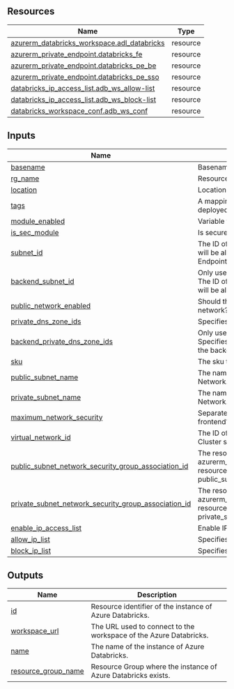 <!-- BEGIN_TF_DOCS -->
## Resources

| Name | Type |
|------|------|
| [azurerm_databricks_workspace.adl_databricks](https://registry.terraform.io/providers/hashicorp/azurerm/latest/docs/resources/databricks_workspace) | resource |
| [azurerm_private_endpoint.databricks_fe](https://registry.terraform.io/providers/hashicorp/azurerm/latest/docs/resources/private_endpoint) | resource |
| [azurerm_private_endpoint.databricks_pe_be](https://registry.terraform.io/providers/hashicorp/azurerm/latest/docs/resources/private_endpoint) | resource |
| [azurerm_private_endpoint.databricks_pe_sso](https://registry.terraform.io/providers/hashicorp/azurerm/latest/docs/resources/private_endpoint) | resource |
| [databricks_ip_access_list.adb_ws_allow-list](https://registry.terraform.io/providers/databricks/databricks/latest/docs/resources/ip_access_list) | resource |
| [databricks_ip_access_list.adb_ws_block-list](https://registry.terraform.io/providers/databricks/databricks/latest/docs/resources/ip_access_list) | resource |
| [databricks_workspace_conf.adb_ws_conf](https://registry.terraform.io/providers/databricks/databricks/latest/docs/resources/workspace_conf) | resource |

## Inputs

| Name | Description | Type | Default | Required |
|------|-------------|------|---------|:--------:|
| <a name="input_basename"></a> [basename](#input\_basename) | Basename of the module. | `string` | n/a | yes |
| <a name="input_rg_name"></a> [rg\_name](#input\_rg\_name) | Resource group name. | `string` | n/a | yes |
| <a name="input_location"></a> [location](#input\_location) | Location of the resource group. | `string` | n/a | yes |
| <a name="input_tags"></a> [tags](#input\_tags) | A mapping of tags which should be assigned to the deployed resource. | `map(string)` | `{}` | no |
| <a name="input_module_enabled"></a> [module\_enabled](#input\_module\_enabled) | Variable to enable or disable the module. | `bool` | `true` | no |
| <a name="input_is_sec_module"></a> [is\_sec\_module](#input\_is\_sec\_module) | Is secure module? | `bool` | `true` | no |
| <a name="input_subnet_id"></a> [subnet\_id](#input\_subnet\_id) | The ID of the subnet from which private IP addresses will be allocated for the user access Private Endpoints. | `string` | `null` | no |
| <a name="input_backend_subnet_id"></a> [backend\_subnet\_id](#input\_backend\_subnet\_id) | Only used when maximum\_network\_security is true. The ID of the subnet from which private IP addresses will be allocated for the backend Private Endpoint. | `string` | `null` | no |
| <a name="input_public_network_enabled"></a> [public\_network\_enabled](#input\_public\_network\_enabled) | Should the Purview Account be visible to the public network? | `bool` | `true` | no |
| <a name="input_private_dns_zone_ids"></a> [private\_dns\_zone\_ids](#input\_private\_dns\_zone\_ids) | Specifies the list of Private DNS Zones to include. | `list(string)` | `[]` | no |
| <a name="input_backend_private_dns_zone_ids"></a> [backend\_private\_dns\_zone\_ids](#input\_backend\_private\_dns\_zone\_ids) | Only used when maximum\_network\_security is true. Specifies the list of Private DNS Zones to include for the backend. | `list(string)` | `null` | no |
| <a name="input_sku"></a> [sku](#input\_sku) | The sku to use for the Databricks Workspace. | `string` | `"premium"` | no |
| <a name="input_public_subnet_name"></a> [public\_subnet\_name](#input\_public\_subnet\_name) | The name of the Public Subnet within the Virtual Network. | `string` | `null` | no |
| <a name="input_private_subnet_name"></a> [private\_subnet\_name](#input\_private\_subnet\_name) | The name of the Private Subnet within the Virtual Network. | `string` | `null` | no |
| <a name="input_maximum_network_security"></a> [maximum\_network\_security](#input\_maximum\_network\_security) | Separate private endpoints for backend and frontend? | `bool` | `false` | no |
| <a name="input_virtual_network_id"></a> [virtual\_network\_id](#input\_virtual\_network\_id) | The ID of a Virtual Network where this Databricks Cluster should be created. | `string` | `null` | no |
| <a name="input_public_subnet_network_security_group_association_id"></a> [public\_subnet\_network\_security\_group\_association\_id](#input\_public\_subnet\_network\_security\_group\_association\_id) | The resource ID of the azurerm\_subnet\_network\_security\_group\_association resource which is referred to by the public\_subnet\_name field. | `string` | `null` | no |
| <a name="input_private_subnet_network_security_group_association_id"></a> [private\_subnet\_network\_security\_group\_association\_id](#input\_private\_subnet\_network\_security\_group\_association\_id) | The resource ID of the azurerm\_subnet\_network\_security\_group\_association resource which is referred to by the private\_subnet\_name field. | `string` | `null` | no |
| <a name="input_enable_ip_access_list"></a> [enable\_ip\_access\_list](#input\_enable\_ip\_access\_list) | Enable IP access lists. | `bool` | `false` | no |
| <a name="input_allow_ip_list"></a> [allow\_ip\_list](#input\_allow\_ip\_list) | Specifies the list of IPs allowed to the workspace. | `list(string)` | `[]` | no |
| <a name="input_block_ip_list"></a> [block\_ip\_list](#input\_block\_ip\_list) | Specifies the list of IPs blocked to the workspace. | `list(string)` | `[]` | no |

## Outputs

| Name | Description |
|------|-------------|
| <a name="output_id"></a> [id](#output\_id) | Resource identifier of the instance of Azure Databricks. |
| <a name="output_workspace_url"></a> [workspace\_url](#output\_workspace\_url) | The URL used to connect to the workspace of the Azure Databricks. |
| <a name="output_name"></a> [name](#output\_name) | The name of the instance of Azure Databricks. |
| <a name="output_resource_group_name"></a> [resource\_group\_name](#output\_resource\_group\_name) | Resource Group where the instance of Azure Databricks exists. |
<!-- END_TF_DOCS -->
